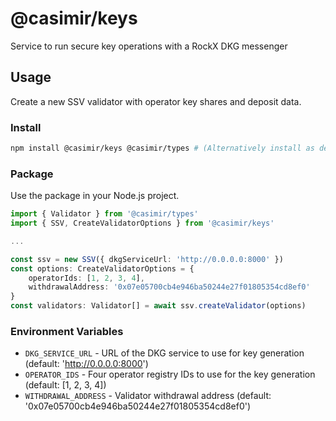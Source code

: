 # @casimir/keys

Service to run secure key operations with a RockX DKG messenger

## Usage

Create a new SSV validator with operator key shares and deposit data.

### Install

```zsh
npm install @casimir/keys @casimir/types # (Alternatively install as devDependencies)
```

### Package

Use the package in your Node.js project.

```ts
import { Validator } from '@casimir/types'
import { SSV, CreateValidatorOptions } from '@casimir/keys'

...

const ssv = new SSV({ dkgServiceUrl: 'http://0.0.0.0:8000' })
const options: CreateValidatorOptions = {
    operatorIds: [1, 2, 3, 4],
    withdrawalAddress: '0x07e05700cb4e946ba50244e27f01805354cd8ef0'
}
const validators: Validator[] = await ssv.createValidator(options)
```

### Environment Variables

- `DKG_SERVICE_URL` - URL of the DKG service to use for key generation (default: 'http://0.0.0.0:8000')
- `OPERATOR_IDS` - Four operator registry IDs to use for the key generation (default: [1, 2, 3, 4])
- `WITHDRAWAL_ADDRESS` - Validator withdrawal address (default: '0x07e05700cb4e946ba50244e27f01805354cd8ef0')
